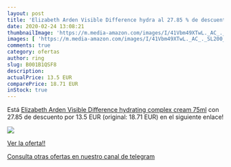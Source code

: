 ```yaml
---
layout: post
title: 'Elizabeth Arden Visible Difference hydra al 27.85 % de descuento'
date: 2020-02-24 13:08:21
thumbnailImage: 'https://m.media-amazon.com/images/I/41Vbm49XTwL._AC_._SL200_.jpg'
images: [ 'https://m.media-amazon.com/images/I/41Vbm49XTwL._AC_._SL200_.jpg' ]
comments: true
category: ofertas
author: ring
slug: B001B1QSF8
description:
actualPrice: 13.5 EUR
comparePrice: 18.71 EUR
inStock: true
---
```


Está [Elizabeth Arden Visible Difference hydrating complex cream 75ml](https://www.amazon.com/dp/B001B1QSF8/?tag=redken08-20) con 27.85 de descuento por 13.5 EUR (original: 18.71 EUR) en el siguiente enlace!

[![](https://m.media-amazon.com/images/I/41Vbm49XTwL._AC_._SL200_.jpg)](https://www.amazon.com/dp/B001B1QSF8/?tag=redken08-20)

[Ver la oferta!!](https://www.amazon.com/dp/B001B1QSF8/?tag=redken08-20)

[Consulta otras ofertas en nuestro canal de telegram](https://t.me/s/ofertas25)
